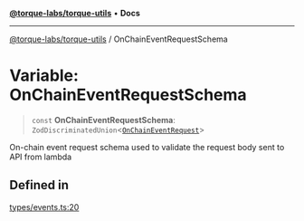 [**@torque-labs/torque-utils**](../README.md) • **Docs**

***

[@torque-labs/torque-utils](../README.md) / OnChainEventRequestSchema

# Variable: OnChainEventRequestSchema

> `const` **OnChainEventRequestSchema**: `ZodDiscriminatedUnion`\<[`OnChainEventRequest`](../type-aliases/OnChainEventRequest.md)\>

On-chain event request schema used to validate the request body sent to API from lambda

## Defined in

[types/events.ts:20](https://github.com/torque-labs/torque-utils/blob/c76fb4101d477d1e8e6fb4f5de7a277964527c27/types/events.ts#L20)
